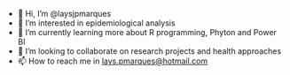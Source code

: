 - 👋 Hi, I’m @laysjpmarques
- 👀 I’m interested in epidemiological analysis
- 🌱 I’m currently learning more about R programming, Phyton and Power BI
- 💞️ I’m looking to collaborate on research projects and health approaches
- 📫 How to reach me in lays.pmarques@hotmail.com

